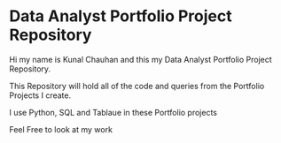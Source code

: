 # Data Analyst Portfolio Project Repository

Hi my name is Kunal Chauhan and this my Data Analyst Portfolio Project Repository.

This Repository will hold all of the code and queries from the Portfolio Projects I create.

I use Python, SQL and Tablaue in these Portfolio projects

Feel Free to look at my work

